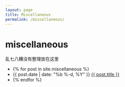 ```yaml
---
layout: page
title: Miscellaneous
permalink: /miscellaneous/
---
```


# miscellaneous

乱七八糟没有整理放在这里

*  {% for post in site.miscellaneous %}
*  {{ post.date \| date: "%b %-d, %Y" }} [{{ post.title }}](https://github.com/netkiller/journal/tree/1f67b9300d493780b7df5c01a6af57e4c24e7b8a/%7B%7B%20post.url%20%7C%20prepend:%20site.baseurl%20%7D%7D)
*  {% endfor %}

